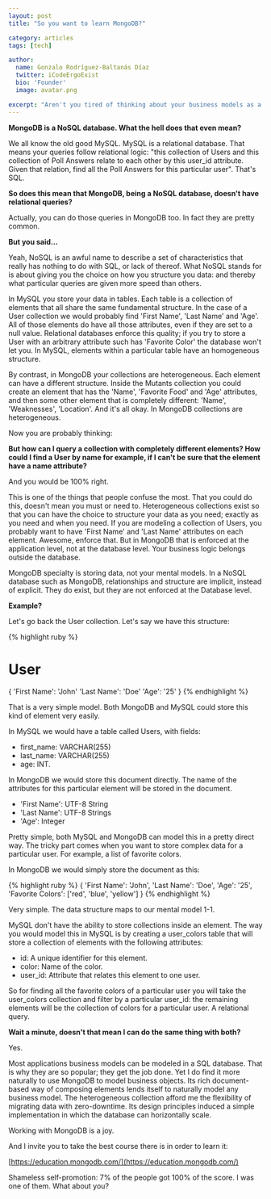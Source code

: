 ```yaml
---
layout: post
title: "So you want to learn MongoDB?"

category: articles
tags: [tech]

author:
  name: Gonzalo Rodríguez-Baltanás Díaz
  twitter: iCodeErgoExist
  bio: 'Founder'
  image: avatar.png

excerpt: "Aren't you tired of thinking about your business models as a set of tables? What if you could represent them as a crystal clear mirror of your mental model?"
---
```


__MongoDB is a NoSQL database. What the hell does that even mean?__

We all know the old good MySQL. MySQL is a relational database. That means your queries follow relational logic: "this collection of Users and this collection of Poll Answers relate to each other by this user_id attribute. Given that relation, find all the Poll Answers for this particular user". That's SQL.

__So does this mean that MongoDB, being a NoSQL database, doesn't have relational queries?__

Actually, you can do those queries in MongoDB too. In fact they are pretty common.

__But you said...__

Yeah, NoSQL is an awful name to describe a set of characteristics that really has nothing to do with SQL, or lack of thereof. What NoSQL stands for is about giving you the choice on how you structure you data: and thereby what particular queries are given more speed than others.

In MySQL you store your data in tables. Each table is a collection of elements that all share the same fundamental structure. In the case of a User collection we would probably find 'First Name', 'Last Name' and 'Age'. All of those elements do have all those attributes, even if they are set to a null value. Relational databases enforce this quality; if you try to store a User with an arbitrary attribute such has 'Favorite Color' the database won't let you. In MySQL, elements within a particular table have an homogeneous structure.

By contrast, in MongoDB your collections are heterogeneous. Each element can have a different structure. Inside the Mutants collection you could create an element that has the 'Name', 'Favorite Food' and 'Age' attributes, and then some other element that is completely different: 'Name', 'Weaknesses', 'Location'. And it's all okay. In MongoDB collections are heterogeneous.

Now you are probably thinking:

__But how can I query a collection with completely different elements? How could I find a User by name for example, if I can't be sure that the element have a name attribute?__

And you would be 100% right.

This is one of the things that people confuse the most. That you could do this, doesn't mean you must or need to. Heterogeneous collections exist so that you can have the choice to structure your data as you need; exactly as you need and when you need. If you are modeling a collection of Users, you probably want to have 'First Name' and 'Last Name' attributes on each element. Awesome, enforce that. But in MongoDB that is enforced at the application level, not at the database level. Your business logic belongs outside the database.

MongoDB specialty is storing data, not your mental models. In a NoSQL database such as MongoDB, relationships and structure are implicit, instead of explicit. They do exist, but they are not enforced at the Database level.

__Example?__

Let's go back the User collection. Let's say we have this structure:

{% highlight ruby %}
 # User
 {
   'First Name': 'John'
   'Last Name': 'Doe'
   'Age': '25'
 }
{% endhighlight %}

That is a very simple model. Both MongoDB and MySQL could store this kind of element very easily.

In MySQL we would have a table called Users, with fields:

* first_name: VARCHAR(255)
* last_name: VARCHAR(255)
* age: INT.

In MongoDB we would store this document directly. The name of the attributes for this particular element will be stored in the document.

* 'First Name': UTF-8 String
* 'Last Name': UTF-8 Strings
* 'Age': Integer

Pretty simple, both MySQL and MongoDB can model this in a pretty direct way. The tricky part comes when you want to store complex data for a particular user. For example, a list of favorite colors.

In MongoDB we would simply store the document as this:

{% highlight ruby %}
{
  'First Name': 'John',
  'Last Name': 'Doe',
  'Age': '25',
  'Favorite Colors': ['red', 'blue', 'yellow']
}
{% endhighlight %}

Very simple. The data structure maps to our mental model 1-1.

MySQL don't have the ability to store collections inside an element. The way you would model this in MySQL is by creating a user_colors table that will store a collection of elements with the following attributes:

* id: A unique identifier for this element.
* color: Name of the color.
* user_id: Attribute that relates this element to one user.

So for finding all the favorite colors of a particular user you will take the user_colors collection and filter by a particular user_id: the remaining elements will be the collection of colors for a particular user. A relational query.

__Wait a minute, doesn't that mean I can do the same thing with both?__

Yes.

Most applications business models can be modeled in a SQL database. That is why they are so popular; they get the job done. Yet I do find it more naturally to use MongoDB to model business objects. Its rich document-based way of composing elements lends itself to naturally model any business model. The heterogeneous collection afford me the flexibility of migrating data with zero-downtime. Its design principles induced a simple implementation in which the database can horizontally scale.

Working with MongoDB is a joy.

And I invite you to take the best course there is in order to learn it:

[https://education.mongodb.com/](https://education.mongodb.com/)

Shameless self-promotion: 7% of the people got 100% of the score. I was one of them. What about you?